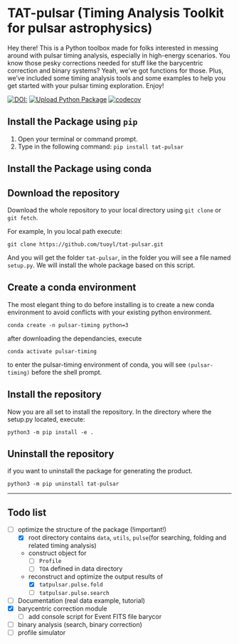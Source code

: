 # TAT-pulsar (Timing Analysis Toolkit for pulsar astrophysics)
Hey there! This is a Python toolbox made for folks interested in messing around with pulsar timing analysis, especially in high-energy scenarios. You know those pesky corrections needed for stuff like the barycentric correction and binary systems? Yeah, we’ve got functions for those. Plus, we’ve included some timing analysis tools and some examples to help you get started with your pulsar timing exploration. Enjoy!

[![DOI:<your number>](https://zenodo.org/badge/DOI/10.5281/zenodo.6784362.svg)](<https://zenodo.org/record/6784362#.Yr5jiC8RqrM>)
[![Upload Python Package](https://github.com/tuoyl/tat-pulsar/actions/workflows/python-publish.yml/badge.svg)](https://github.com/tuoyl/tat-pulsar/actions/workflows/python-publish.yml)
[![codecov](https://codecov.io/github/tuoyl/tat-pulsar/branch/master/graph/badge.svg?token=LShslbL6pg)](https://codecov.io/github/tuoyl/tat-pulsar)

## Install the Package using `pip`
1. Open your terminal or command prompt.
2. Type in the following command:
```pip install tat-pulsar```
  
## Install the Package using conda

## Download the repository

Download the whole repository to your local directory using `git clone` or `git fetch`.

For example, In you local path execute:

```plaintext
git clone https://github.com/tuoyl/tat-pulsar.git
```

And you will get the folder `tat-pulsar`, in the folder you will see a file named `setup.py`. We will install the whole package based on this script.

## Create a conda environment

The most elegant thing to do before installing is to create a new conda environment to avoid conflicts with your existing python environment.

```plaintext
conda create -n pulsar-timing python=3
```

after downloading the dependancies, execute

```plaintext
conda activate pulsar-timing
```

to enter the pulsar-timing environment of conda, you will see `(pulsar-timing)` before the shell prompt.

## Install the repository

Now you are all set to install the repository. In the directory where the setup.py located, execute:

```
python3 -m pip install -e .
```

## Uninstall the repository

if you want to uninstall the package for generating the product.

```
python3 -m pip uninstall tat-pulsar
```

---
## Todo list
- [ ] optimize the structure of the package (!important!)
  - [x] root directory contains `data`, `utils`, `pulse`(for searching, folding and related timing analysis)
  - construct object for 
    - [ ] `Profile`
    - [ ] `TOA` defined in data directory
  - reconstruct and optimize the output results of
    - [x] `tatpulsar.pulse.fold` 
    - [ ] `tatpulsar.pulse.search`
- [ ] Documentation (real data example, tutorial)
- [x] barycentric correction module
    - [ ] add console script for Event FITS file barycor
- [ ] binary analysis (search, binary correction)
- [ ] profile simulator
